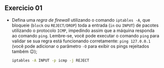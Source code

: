 ## Exercicio 01

 - Defina uma _regra de firewall_ utilizando o comando `iptables -A`, que bloqueie (`block` ou `REJECT/DROP`) toda a entrada (`in` ou `INPUT`) de pacotes utilizando o protocolo `ICMP`, impedindo assim que a máquina responda ao comando `ping`. Lembre-se, você pode executar o comando `ping` para validar se sua regra está funcionando corretamente: `ping 127.0.0.1` (você pode adicionar o parâmetro `-O` para exibir os pings rejeitados também 😉);

    ```bash
    iptables -A INPUT -p icmp -j REJECT
    ```

